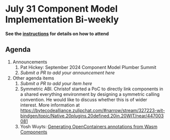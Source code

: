 # July 31 Component Model Implementation Bi-weekly

**See the [instructions](../README.md) for details on how to attend**

## Agenda
1. Announcements
    1. Pat Hickey: September 2024 Component Model Plumber Summit
    1. _Submit a PR to add your announcement here_
1. Other agenda items
    1. _Submit a PR to add your item here_
    2. Symmetric ABI. 
       Christof started a PoC to directly link components in a shared everything environment 
       by designing a symmetric calling convention. He would like to discuss whether this is of wider interest.
       More information at https://bytecodealliance.zulipchat.com/#narrow/stream/327223-wit-bindgen/topic/Native.20plugins.20defined.20in.20WIT/near/447003081
    3. Yosh Wuyts: [Generating OpenContainers annotations from Wasm Components](https://github.com/WebAssembly/tool-conventions/issues/230)
